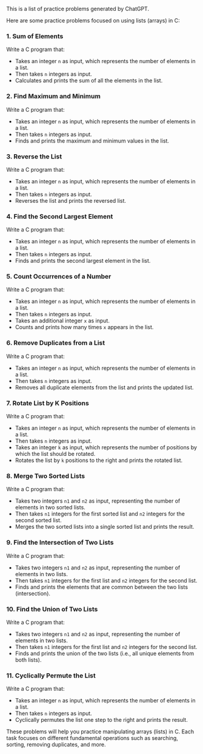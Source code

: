 This is a list of practice problems generated by ChatGPT.

Here are some practice problems focused on using lists (arrays) in C:

### 1. **Sum of Elements**
   Write a C program that:
   - Takes an integer `n` as input, which represents the number of elements in a list.
   - Then takes `n` integers as input.
   - Calculates and prints the sum of all the elements in the list.

### 2. **Find Maximum and Minimum**
   Write a C program that:
   - Takes an integer `n` as input, which represents the number of elements in a list.
   - Then takes `n` integers as input.
   - Finds and prints the maximum and minimum values in the list.

### 3. **Reverse the List**
   Write a C program that:
   - Takes an integer `n` as input, which represents the number of elements in a list.
   - Then takes `n` integers as input.
   - Reverses the list and prints the reversed list.

### 4. **Find the Second Largest Element**
   Write a C program that:
   - Takes an integer `n` as input, which represents the number of elements in a list.
   - Then takes `n` integers as input.
   - Finds and prints the second largest element in the list.

### 5. **Count Occurrences of a Number**
   Write a C program that:
   - Takes an integer `n` as input, which represents the number of elements in a list.
   - Then takes `n` integers as input.
   - Takes an additional integer `x` as input.
   - Counts and prints how many times `x` appears in the list.

### 6. **Remove Duplicates from a List**
   Write a C program that:
   - Takes an integer `n` as input, which represents the number of elements in a list.
   - Then takes `n` integers as input.
   - Removes all duplicate elements from the list and prints the updated list.

### 7. **Rotate List by K Positions**
   Write a C program that:
   - Takes an integer `n` as input, which represents the number of elements in a list.
   - Then takes `n` integers as input.
   - Takes an integer `k` as input, which represents the number of positions by which the list should be rotated.
   - Rotates the list by `k` positions to the right and prints the rotated list.

### 8. **Merge Two Sorted Lists**
   Write a C program that:
   - Takes two integers `n1` and `n2` as input, representing the number of elements in two sorted lists.
   - Then takes `n1` integers for the first sorted list and `n2` integers for the second sorted list.
   - Merges the two sorted lists into a single sorted list and prints the result.

### 9. **Find the Intersection of Two Lists**
   Write a C program that:
   - Takes two integers `n1` and `n2` as input, representing the number of elements in two lists.
   - Then takes `n1` integers for the first list and `n2` integers for the second list.
   - Finds and prints the elements that are common between the two lists (intersection).

### 10. **Find the Union of Two Lists**
   Write a C program that:
   - Takes two integers `n1` and `n2` as input, representing the number of elements in two lists.
   - Then takes `n1` integers for the first list and `n2` integers for the second list.
   - Finds and prints the union of the two lists (i.e., all unique elements from both lists).

### 11. **Cyclically Permute the List**
   Write a C program that:
   - Takes an integer `n` as input, which represents the number of elements in a list.
   - Then takes `n` integers as input.
   - Cyclically permutes the list one step to the right and prints the result.

These problems will help you practice manipulating arrays (lists) in C. Each task focuses on different fundamental operations such as searching, sorting, removing duplicates, and more.